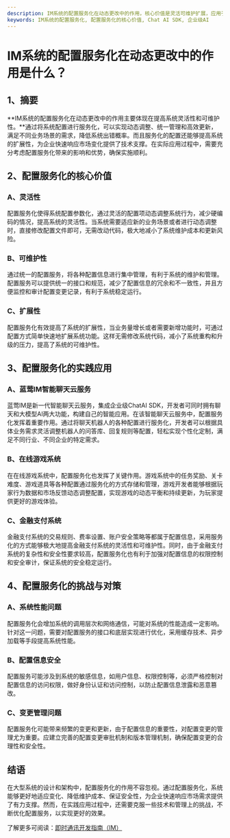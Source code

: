 ```yaml
---
description: IM系统的配置服务化在动态更改中的作用，核心价值是灵活可维护扩展，应用于蓝莺IM智能聊天云服务、在线游戏系统和金融支付系统。
keywords: IM系统的配置服务化, 配置服务化的核心价值, Chat AI SDK, 企业级AI
---
```

# IM系统的配置服务化在动态更改中的作用是什么？

## 1、摘要

**IM系统的配置服务化在动态更改中的作用主要体现在提高系统灵活性和可维护性。**通过将系统配置进行服务化，可以实现动态调整、统一管理和高效更新，满足不同业务场景的需求，降低系统出错概率。而且服务化的配置还能够提高系统的扩展性，为企业快速响应市场变化提供了技术支撑。在实际应用过程中，需要充分考虑配置服务化带来的影响和优势，确保实施顺利。

## 2、配置服务化的核心价值

### A、灵活性

配置服务化使得系统配置参数化，通过灵活的配置项动态调整系统行为，减少硬编码的情况，提高系统的灵活性。当系统需要适应新的业务场景或者进行动态调整时，直接修改配置文件即可，无需改动代码，极大地减小了系统维护成本和更新风险。

### B、可维护性

通过统一的配置服务，将各种配置信息进行集中管理，有利于系统的维护和管理。配置服务可以提供统一的接口和规范，减少了配置信息的冗余和不一致性，并且方便监控和审计配置变更记录，有利于系统稳定运行。

### C、扩展性

配置服务化有效提高了系统的扩展性，当业务量增长或者需要新增功能时，可通过配置方式简单快速地扩展系统功能。这样无需修改系统代码，减小了系统重构和升级的压力，提高了系统的可维护性。

## 3、配置服务化的实践应用

### A、蓝莺IM智能聊天云服务

蓝莺IM是新一代智能聊天云服务，集成企业级ChatAI SDK，开发者可同时拥有聊天和大模型AI两大功能，构建自己的智能应用。在该智能聊天云服务中，配置服务化发挥着重要作用。通过将聊天机器人的各种配置进行服务化，开发者可以根据具体业务需求灵活调整机器人的问答库、回复规则等配置，轻松实现个性化定制，满足不同行业、不同企业的特定需求。

### B、在线游戏系统

在在线游戏系统中，配置服务化也发挥了关键作用。游戏系统中的任务奖励、关卡难度、游戏道具等各种配置通过服务化的方式存储和管理，游戏开发者能够根据玩家行为数据和市场反馈动态调整配置，实现游戏的动态平衡和持续更新，为玩家提供更好的游戏体验。

### C、金融支付系统

金融支付系统的交易规则、费率设置、账户安全策略等都属于配置信息，采用服务化的方式能够极大地提高金融支付系统的灵活性和可维护性。同时，由于金融支付系统的复杂性和安全性要求较高，配置服务化也有利于加强对配置信息的权限控制和安全审计，保证系统的安全稳定运行。

## 4、配置服务化的挑战与对策

### A、系统性能问题

配置服务化会增加系统的调用层次和网络通信，可能对系统的性能造成一定影响。针对这一问题，需要对配置服务的接口和底层实现进行优化，采用缓存技术、异步加载等手段提高系统性能。

### B、配置信息安全

配置服务可能涉及到系统的敏感信息，如用户信息、权限控制等，必须严格控制对配置信息的访问权限，做好身份认证和访问控制，以防止配置信息泄露和恶意篡改。

### C、变更管理问题

配置服务化可能带来频繁的变更和更新，由于配置信息的重要性，对配置变更的管理尤为重要。应建立完善的配置变更审批机制和版本管理机制，确保配置变更的合理性和安全性。

## 结语

在大型系统的设计和架构中，配置服务化的作用不容忽视。通过配置服务化，系统能够更好地适应变化、降低维护成本、保证安全性，为企业快速响应市场需求提供了有力支撑。然而，在实践应用过程中，还需要克服一些技术和管理上的挑战，不断优化配置服务，以实现更好的效果。

了解更多可阅读：[即时通讯开发指南（IM）](https://lanying.im)